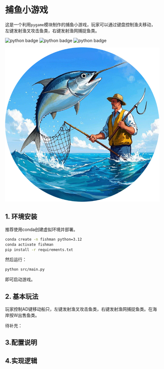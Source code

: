 # 捕鱼小游戏
这是一个利用`pygame`模块制作的捕鱼小游戏，玩家可以通过键盘控制渔夫移动，左键发射渔叉攻击鱼类，右键发射渔网捕捉鱼类。

![python badge](https://img.shields.io/badge/python-3.12-blue)
![python badge](https://img.shields.io/badge/pygame-2.6.1-orange)
![python badge](https://img.shields.io/badge/豆包-协助开发-orange)



![](./assets/logo.png)
## 1. 环境安装
推荐使用conda创建虚拟环境并部署。

```bash
conda create -n fishman python=3.12
conda activate fishman
pip install -r requirements.txt
```

然后运行：
```bash
python src/main.py
```
即可启动游戏。

## 2. 基本玩法
玩家控制AD键移动船只，左键发射渔叉攻击鱼类，右键发射渔网捕捉鱼类。在海岸按W出售鱼类。

待补充：
## 3.配置说明

## 4.实现逻辑